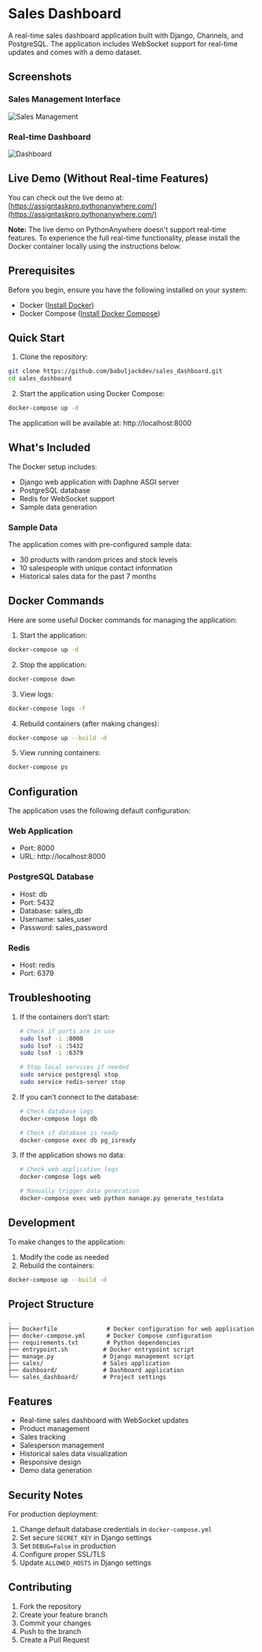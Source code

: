 # Sales Dashboard

A real-time sales dashboard application built with Django, Channels, and PostgreSQL. The application includes WebSocket support for real-time updates and comes with a demo dataset.

## Screenshots

### Sales Management Interface

![Sales Management](sales_management.png)

### Real-time Dashboard

![Dashboard](dashboard.png)

## Live Demo (Without Real-time Features)

You can check out the live demo at: [https://assigntaskpro.pythonanywhere.com/](https://assigntaskpro.pythonanywhere.com/)

**Note:** The live demo on PythonAnywhere doesn't support real-time features. To experience the full real-time functionality, please install the Docker container locally using the instructions below.

## Prerequisites

Before you begin, ensure you have the following installed on your system:

- Docker ([Install Docker](https://docs.docker.com/get-docker/))
- Docker Compose ([Install Docker Compose](https://docs.docker.com/compose/install/))

## Quick Start

1. Clone the repository:

```bash
git clone https://github.com/babuljackdev/sales_dashboard.git
cd sales_dashboard
```

2. Start the application using Docker Compose:

```bash
docker-compose up -d
```

The application will be available at: http://localhost:8000

## What's Included

The Docker setup includes:

- Django web application with Daphne ASGI server
- PostgreSQL database
- Redis for WebSocket support
- Sample data generation

### Sample Data

The application comes with pre-configured sample data:

- 30 products with random prices and stock levels
- 10 salespeople with unique contact information
- Historical sales data for the past 7 months

## Docker Commands

Here are some useful Docker commands for managing the application:

1. Start the application:

```bash
docker-compose up -d
```

2. Stop the application:

```bash
docker-compose down
```

3. View logs:

```bash
docker-compose logs -f
```

4. Rebuild containers (after making changes):

```bash
docker-compose up --build -d
```

5. View running containers:

```bash
docker-compose ps
```

## Configuration

The application uses the following default configuration:

### Web Application

- Port: 8000
- URL: http://localhost:8000

### PostgreSQL Database

- Host: db
- Port: 5432
- Database: sales_db
- Username: sales_user
- Password: sales_password

### Redis

- Host: redis
- Port: 6379

## Troubleshooting

1. If the containers don't start:

   ```bash
   # Check if ports are in use
   sudo lsof -i :8000
   sudo lsof -i :5432
   sudo lsof -i :6379

   # Stop local services if needed
   sudo service postgresql stop
   sudo service redis-server stop
   ```
2. If you can't connect to the database:

   ```bash
   # Check database logs
   docker-compose logs db

   # Check if database is ready
   docker-compose exec db pg_isready
   ```
3. If the application shows no data:

   ```bash
   # Check web application logs
   docker-compose logs web

   # Manually trigger data generation
   docker-compose exec web python manage.py generate_testdata
   ```

## Development

To make changes to the application:

1. Modify the code as needed
2. Rebuild the containers:

```bash
docker-compose up --build -d
```

## Project Structure

```
.
├── Dockerfile              # Docker configuration for web application
├── docker-compose.yml      # Docker Compose configuration
├── requirements.txt        # Python dependencies
├── entrypoint.sh          # Docker entrypoint script
├── manage.py              # Django management script
├── sales/                 # Sales application
├── dashboard/             # Dashboard application
└── sales_dashboard/       # Project settings
```

## Features

- Real-time sales dashboard with WebSocket updates
- Product management
- Sales tracking
- Salesperson management
- Historical sales data visualization
- Responsive design
- Demo data generation

## Security Notes

For production deployment:

1. Change default database credentials in `docker-compose.yml`
2. Set secure `SECRET_KEY` in Django settings
3. Set `DEBUG=False` in production
4. Configure proper SSL/TLS
5. Update `ALLOWED_HOSTS` in Django settings

## Contributing

1. Fork the repository
2. Create your feature branch
3. Commit your changes
4. Push to the branch
5. Create a Pull Request
